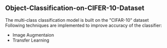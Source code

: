 ## Object-Classification-on-CIFER-10-Dataset  
The multi-class classification model is built on the "CIFAR-10" dataset  
Following techniques are implemented to improve accuracy of the classifier:  
* Image Augmentaion
* Transfer Learning
